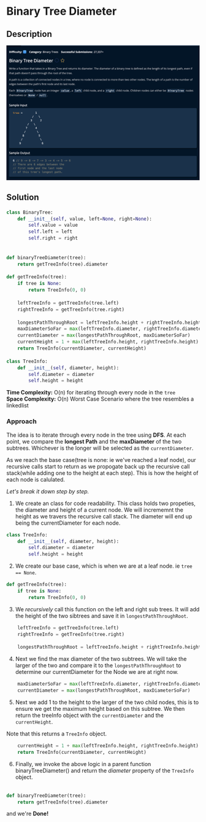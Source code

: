 # Binary Tree Diameter

## Description

![description](./desc.png)

## Solution
```py
class BinaryTree:
    def __init__(self, value, left=None, right=None):
        self.value = value
        self.left = left
        self.right = right


def binaryTreeDiameter(tree):
    return getTreeInfo(tree).diameter

def getTreeInfo(tree):
    if tree is None:
        return TreeInfo(0, 0)

    leftTreeInfo = getTreeInfo(tree.left)
    rightTreeInfo = getTreeInfo(tree.right)

    longestPathThroughRoot = leftTreeInfo.height + rightTreeInfo.height
    maxDiameterSoFar = max(leftTreeInfo.diameter, rightTreeInfo.diameter)
    currentDiameter = max(longestPathThroughRoot, maxDiameterSoFar)
    currentHeight = 1 + max(leftTreeInfo.height, rightTreeInfo.height)
    return TreeInfo(currentDiameter, currentHeight)

class TreeInfo:
    def __init__(self, diameter, height):
        self.diameter = diameter
        self.height = height
```

**Time Complexity:** O(n) for iterating through every node in the `tree`<br/>
**Space Complexity:** O(n) Worst Case Scenario where the tree resembles a linkedlist<br/>

### Approach

The idea is to iterate through every node in the tree using **DFS**. At each point, we compare the **longest Path** and the **maxDiameter** of the two subtrees. Whichever is the longer will be selected as the `currentDiameter`.<br>

As we reach the base case(tree is none: ie we've reached a leaf node), our recursive calls start to return as we propogate back up the recursive call stack(while adding one to the height at each step). This is how the height of each node is calulated.<br>


*Let's break it down step by step.*

1. We create an class for code readability. This class holds two propeties, the diameter and height of a current node. We will incrememnt the height as we travers the recursive call stack. The diameter will end up being the currentDiameter for each node.
```py
class TreeInfo:
    def __init__(self, diameter, height):
        self.diameter = diameter
        self.height = height
```

2. We create our base case, which is when we are at a leaf node. ie `tree == None`.

```py
def getTreeInfo(tree):
    if tree is None:
        return TreeInfo(0, 0)
```

3. We *recursively* call this function on the left and right sub trees. It will add the height of the two sibtrees and save it in `longestPathThroughRoot`.
```py
    leftTreeInfo = getTreeInfo(tree.left)
    rightTreeInfo = getTreeInfo(tree.right)

    longestPathThroughRoot = leftTreeInfo.height + rightTreeInfo.height
```

4. Next we find the max diameter of the two subtrees. We will take the larger of the two and compare it to the `longestPathThroughRoot` to determine our currentDiameter for the Node we are at right now.

```py
    maxDiameterSoFar = max(leftTreeInfo.diameter, rightTreeInfo.diameter)
    currentDiameter = max(longestPathThroughRoot, maxDiameterSoFar)
```

5. Next we add 1 to the height to the larger of the two child nodes, this is to ensure we get the maximum height based on this subtree. We then return the treeInfo object with the `currentDiameter` and the `currentHeight`.<br>

Note that this returns a `TreeInfo` object.

```py
    currentHeight = 1 + max(leftTreeInfo.height, rightTreeInfo.height)
    return TreeInfo(currentDiameter, currentHeight)
```

6. Finally, we invoke the above logic in a parent function binaryTreeDiameter() and return the *diameter* property of the `TreeInfo` object.

```py

def binaryTreeDiameter(tree):
    return getTreeInfo(tree).diameter
```

and we're **Done!**